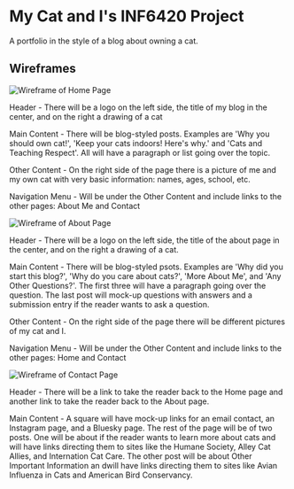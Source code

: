# My Cat and I's INF6420 Project

A portfolio in the style of a blog about owning a cat.

## Wireframes

![Wireframe of Home Page](wireframes/home.jpg)

Header - There will be a logo on the left side, the title of my blog in the center, and on the right a drawing of a cat

Main Content - There will be blog-styled posts. Examples are 'Why you should own cat!', 'Keep your cats indoors! Here's why.' and 'Cats and Teaching Respect'. All will have a paragraph or list going over the topic. 

Other Content - On the right side of the page there is a picture of me and my own cat with very basic information: names, ages, school, etc.

Navigation Menu - Will be under the Other Content and include links to the other pages: About Me and Contact

![Wireframe of About Page](wireframes/about.jpg)

Header - There will be a logo on the left side, the title of the about page in the center, and on the right a drawing of a cat.

Main Content - There will be blog-styled psots. Examples are 'Why did you start this blog?', 'Why do you care about cats?', 'More About Me', and 'Any Other Questions?'. The first three will have a paragraph going over the question. The last post will mock-up questions with answers and a submission entry if the reader wants to ask a question.

Other Content - On the right side of the page there will be different pictures of my cat and I.

Navigation Menu - Will be under the Other Content and include links to the other pages: Home and Contact

![Wireframe of Contact Page](wireframes/contact.jpg)

Header - There will be a link to take the reader back to the Home page and another link to take the reader back to the About page.

Main Content - A square will have mock-up links for an email contact, an Instagram page, and a Bluesky page. The rest of the page will be of two posts. One will be about if the reader wants to learn more about cats and will have links directing them to sites like the Humane Society, Alley Cat Allies, and Internation Cat Care. The other post will be about Other Important Information an dwill have links directing them to sites like Avian Influenza in Cats and American Bird Conservancy. 